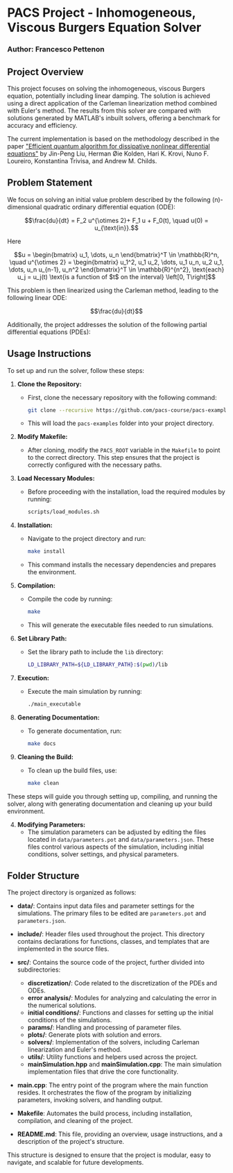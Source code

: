 # PACS Project - Inhomogeneous, Viscous Burgers Equation Solver

### Author: Francesco Pettenon

## Project Overview

This project focuses on solving the inhomogeneous, viscous Burgers equation, potentially including linear damping. The solution is achieved using a direct application of the Carleman linearization method combined with Euler's method. The results from this solver are compared with solutions generated by MATLAB's inbuilt solvers, offering a benchmark for accuracy and efficiency.

The current implementation is based on the methodology described in the paper ["Efficient quantum algorithm for dissipative nonlinear differential equations"](https://arxiv.org/abs/2011.03185) by Jin-Peng Liu, Herman Øie Kolden, Hari K. Krovi, Nuno F. Loureiro, Konstantina Trivisa, and Andrew M. Childs.

## Problem Statement

We focus on solving an initial value problem described by the following \(n\)-dimensional quadratic ordinary differential equation (ODE):

```math
\frac{du}{dt} = F_2 u^{\otimes 2}+ F_1 u + F_0(t), \quad u(0) = u_{\text{in}}.
```
Here

```math
u = \begin{bmatrix} u_1, \dots, u_n \end{bmatrix}^T \in \mathbb{R}^n, \quad u^{\otimes 2} = \begin{bmatrix} u_1^2, u_1 u_2, \dots, u_1 u_n, u_2 u_1, \dots, u_n u_{n-1}, u_n^2 \end{bmatrix}^T \in \mathbb{R}^{n^2}, \text{each} u_j = u_j(t) \text{is a function of $t$ on the interval} \left[0, T\right]
```


```math
```

```math
```


This problem is then linearized using the Carleman method, leading to the following linear ODE:

```math
\frac{du}{dt}
```

Additionally, the project addresses the solution of the following partial differential equations (PDEs):


## Usage Instructions

To set up and run the solver, follow these steps:

1. **Clone the Repository:**
   - First, clone the necessary repository with the following command:
     ```bash
     git clone --recursive https://github.com/pacs-course/pacs-examples.git
     ```
   - This will load the `pacs-examples` folder into your project directory.

2. **Modify Makefile:**
   - After cloning, modify the `PACS_ROOT` variable in the `Makefile` to point to the correct directory. This step ensures that the project is correctly configured with the necessary paths.

3. **Load Necessary Modules:**
   - Before proceeding with the installation, load the required modules by running:
     ```bash
     scripts/load_modules.sh
     ```

4. **Installation:**
   - Navigate to the project directory and run:
     ```bash
     make install
     ```
   - This command installs the necessary dependencies and prepares the environment.

5. **Compilation:**
   - Compile the code by running:
     ```bash
     make
     ```
   - This will generate the executable files needed to run simulations.

6. **Set Library Path:**
   - Set the library path to include the `lib` directory:
     ```bash
     LD_LIBRARY_PATH=${LD_LIBRARY_PATH}:$(pwd)/lib
     ```

7. **Execution:**
   - Execute the main simulation by running:
     ```bash
     ./main_executable
     ```

8. **Generating Documentation:**
   - To generate documentation, run:
     ```bash
     make docs
     ```

9. **Cleaning the Build:**
   - To clean up the build files, use:
     ```bash
     make clean
     ```

These steps will guide you through setting up, compiling, and running the solver, along with generating documentation and cleaning up your build environment.

4. **Modifying Parameters:**
   - The simulation parameters can be adjusted by editing the files located in `data/parameters.pot` and `data/parameters.json`. These files control various aspects of the simulation, including initial conditions, solver settings, and physical parameters.

## Folder Structure

The project directory is organized as follows:

- **data/**: Contains input data files and parameter settings for the simulations. The primary files to be edited are `parameters.pot` and `parameters.json`.

- **include/**: Header files used throughout the project. This directory contains declarations for functions, classes, and templates that are implemented in the source files.

- **src/**: Contains the source code of the project, further divided into subdirectories:
  - **discretization/**: Code related to the discretization of the PDEs and ODEs.
  - **error analysis/**: Modules for analyzing and calculating the error in the numerical solutions.
  - **initial conditions/**: Functions and classes for setting up the initial conditions of the simulations.
  - **params/**: Handling and processing of parameter files.
  - **plots/**: Generate plots with solution and errors.
  - **solvers/**: Implementation of the solvers, including Carleman linearization and Euler's method.
  - **utils/**: Utility functions and helpers used across the project.
  - **mainSimulation.hpp** and **mainSimulation.cpp**: The main simulation implementation files that drive the core functionality.

- **main.cpp**: The entry point of the program where the main function resides. It orchestrates the flow of the program by initializing parameters, invoking solvers, and handling output.

- **Makefile**: Automates the build process, including installation, compilation, and cleaning of the project.

- **README.md**: This file, providing an overview, usage instructions, and a description of the project's structure.

This structure is designed to ensure that the project is modular, easy to navigate, and scalable for future developments.
